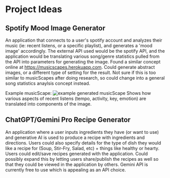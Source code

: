 # Project Ideas

## Spotify Mood Image Generator

An application that connects to a user's spotify account and analyzes their music (ie: recent listens, or a specific playlist), and generates a 'mood image' accordingly. The external API used would be the spotify API, and the application would be translating various song/genre statistics pulled from the API into parameters for generating the image. Found a similar concept online at <https://musicscapes.herokuapp.com>.
Could generate abstract images, or a different type of setting for the result. Not sure if this is too similar to musicScapes after doing research, so could change into a general song statistics anaylsis concept instead.

Example musicScape: ![example generated musicScape][musicScape]
Shows how various aspects of recent listens (tempo, activity, key, emotion) are translated into components of the image.

## ChatGPT/Gemini Pro Recipe Generator

An application where a user inputs ingredients they have (or want to use) and generative AI is used to produce a recipe with ingredients and directions. Users could also specify details for the type of dish they would like a recipe for (Soup, Stir-Fry, Salad, etc) + things like healthy or hearty. Users could edit/save recipes generated with the application. Could possibly expand this by letting users share/publish the recipes as well so that they could be viewed in the application by others. Gemini API is currently free to use which is appealing as an API choice. 

[musicScape]:
Images/musicscape_example.png